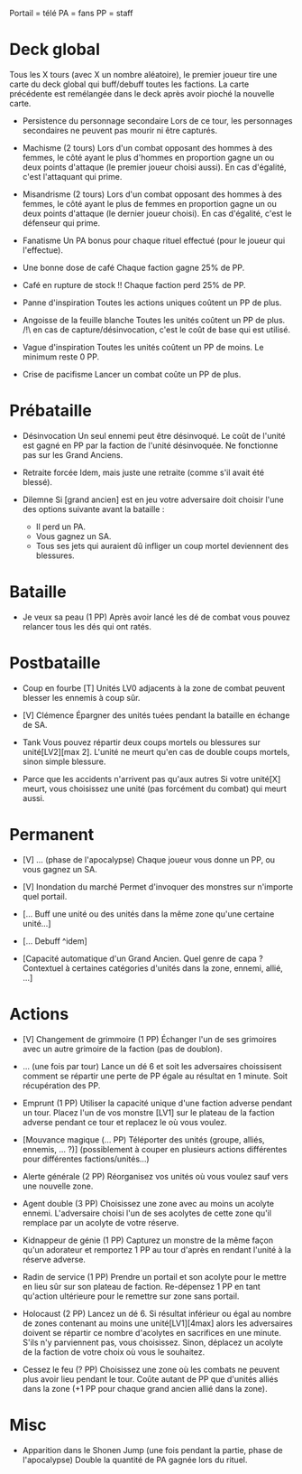 Portail = télé
PA = fans
PP = staff

# Deck global
Tous les X tours (avec X un nombre aléatoire), le premier joueur tire une carte du deck global qui buff/debuff toutes les factions.
La carte précédente est remélangée dans le deck après avoir pioché la nouvelle carte.

- Persistence du personnage secondaire
    Lors de ce tour, les personnages secondaires ne peuvent pas mourir ni être capturés.

- Machisme (2 tours)
    Lors d'un combat opposant des hommes à des femmes, le côté ayant le plus d'hommes en proportion gagne un ou deux points d'attaque (le premier joueur choisi aussi).
    En cas d'égalité, c'est l'attaquant qui prime.

- Misandrisme (2 tours)
    Lors d'un combat opposant des hommes à des femmes, le côté ayant le plus de femmes en proportion gagne un ou deux points d'attaque (le dernier joueur choisi).
    En cas d'égalité, c'est le défenseur qui prime.

- Fanatisme
    Un PA bonus pour chaque rituel effectué (pour le joueur qui l'effectue).

- Une bonne dose de café
    Chaque faction gagne 25% de PP.

- Café en rupture de stock !!
    Chaque faction perd 25% de PP.

- Panne d'inspiration
    Toutes les actions uniques coûtent un PP de plus.

- Angoisse de la feuille blanche
    Toutes les unités coûtent un PP de plus.
    /!\\ en cas de capture/désinvocation, c'est le coût de base qui est utilisé.

- Vague d'inspiration
    Toutes les unités coûtent un PP de moins.
    Le minimum reste 0 PP.

- Crise de pacifisme
    Lancer un combat coûte un PP de plus.


# Prébataille

- Désinvocation
    Un seul ennemi peut être désinvoqué.
    Le coût de l'unité est gagné en PP par la faction de l'unité désinvoquée.
    Ne fonctionne pas sur les Grand Anciens.

- Retraite forcée
    Idem, mais juste une retraite (comme s'il avait été blessé).

- Dilemne
    Si [grand ancien] est en jeu votre adversaire doit choisir l'une des options suivante avant la bataille :
    - Il perd un PA.
    - Vous gagnez un SA.
    - Tous ses jets qui auraient dû infliger un coup mortel deviennent des blessures.

# Bataille

- Je veux sa peau (1 PP)
    Après avoir lancé les dé de combat vous pouvez relancer tous les dés qui ont ratés.

# Postbataille

- Coup en fourbe [T]
    Unités LV0 adjacents à la zone de combat peuvent blesser les ennemis à coup sûr.

- [V] Clémence
    Épargner des unités tuées pendant la bataille en échange de SA.

- Tank
    Vous pouvez répartir deux coups mortels ou blessures sur unité[LV2][max 2].
    L'unité ne meurt qu'en cas de double coups mortels, sinon simple blessure.

- Parce que les accidents n'arrivent pas qu'aux autres
    Si votre unité[X] meurt, vous choisissez une unité (pas forcément du combat) qui meurt aussi.

# Permanent

- [V] … (phase de l'apocalypse)
    Chaque joueur vous donne un PP, ou vous gagnez un SA.

- [V] Inondation du marché
    Permet d'invoquer des monstres sur n'importe quel portail.

- […
    Buff une unité ou des unités dans la même zone qu'une certaine unité…]

- […
    Debuff ^idem]

- [Capacité automatique d'un Grand Ancien.
    Quel genre de capa ? Contextuel à certaines catégories d'unités dans la zone, ennemi, allié, …]

# Actions

- [V] Changement de grimmoire (1 PP)
    Échanger l'un de ses grimoires avec un autre grimoire de la faction (pas de doublon).

- … (une fois par tour)
    Lance un dé 6 et soit les adversaires choissisent comment se répartir une perte de PP égale au résultat en 1 minute.
    Soit récupération des PP.

- Emprunt (1 PP)
    Utiliser la capacité unique d'une faction adverse pendant un tour.
    Placez l'un de vos monstre [LV1] sur le plateau de la faction adverse pendant ce tour et replacez le où vous voulez.

- [Mouvance magique (… PP)
    Téléporter des unités (groupe, alliés, ennemis, … ?)]
    (possiblement à couper en plusieurs actions différentes pour différentes factions/unités…)

- Alerte générale (2 PP)
    Réorganisez vos unités où vous voulez sauf vers une nouvelle zone.

- Agent double (3 PP)
    Choisissez une zone avec au moins un acolyte ennemi. L'adversaire choisi l'un de ses acolytes de cette zone qu'il remplace
    par un acolyte de votre réserve.

- Kidnappeur de génie (1 PP)
    Capturez un monstre de la même façon qu'un adorateur et remportez 1 PP au tour d'après en rendant l'unité à la réserve adverse.

- Radin de service (1 PP)
    Prendre un portail et son acolyte pour le mettre en lieu sûr sur son plateau de faction.
    Re-dépensez 1 PP en tant qu'action ultérieure pour le remettre sur zone sans portail.

- Holocaust (2 PP)
    Lancez un dé 6.
    Si résultat inférieur ou égal au nombre de zones contenant au moins une unité[LV1][4max] alors les adversaires doivent se répartir ce nombre d'acolytes en sacrifices en une minute.
        S'ils n'y parviennent pas, vous choisissez.
    Sinon, déplacez un acolyte de la faction de votre choix où vous le souhaitez.

- Cessez le feu (? PP)
    Choisissez une zone où les combats ne peuvent plus avoir lieu pendant le tour.
    Coûte autant de PP que d'unités alliés dans la zone (+1 PP pour chaque grand ancien allié dans la zone).

# Misc

- Apparition dans le Shonen Jump (une fois pendant la partie, phase de l'apocalypse)
    Double la quantité de PA gagnée lors du rituel.

